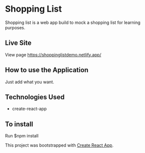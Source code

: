 
#  Shopping List
Shopping list is a web app build to mock a shopping list for learning purposes.

## Live Site
View page https://shoppinglistdemo.netlify.app/

## How to use the Application
Just add what you want.

## Technologies Used

- create-react-app

## To install

Run $npm install 

This project was bootstrapped with [Create React App](https://github.com/facebook/create-react-app).
